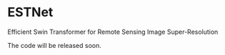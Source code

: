 # ESTNet
Efficient Swin Transformer for Remote Sensing Image Super-Resolution

The code will be released soon.
